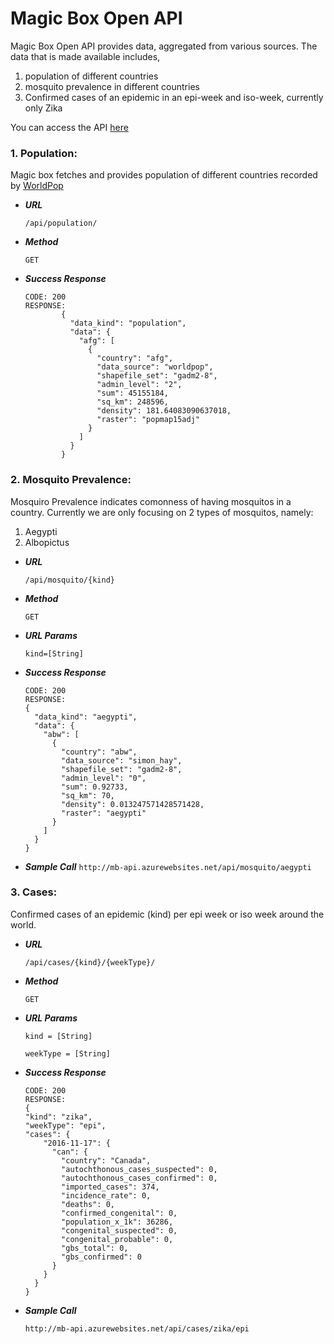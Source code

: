 # Magic Box Open API
Magic Box Open API provides data, aggregated from various sources. The data that is made available includes,
1. population of different countries
2. mosquito prevalence in different countries
3. Confirmed cases of an epidemic in an epi-week and iso-week, currently only Zika

You can access the API [here](http://mb-api.azurewebsites.net/docs/#/default)

### 1. Population:
Magic box fetches and provides population of different countries recorded by [WorldPop](http://www.worldpop.org.uk/)

* ***URL***

    ` /api/population/ `

* ***Method***

    ` GET `

* ***Success Response***
    ```
    CODE: 200
    RESPONSE:
            {
              "data_kind": "population",
              "data": {
                "afg": [
                  {
                    "country": "afg",
                    "data_source": "worldpop",
                    "shapefile_set": "gadm2-8",
                    "admin_level": "2",
                    "sum": 45155184,
                    "sq_km": 248596,
                    "density": 181.64083090637018,
                    "raster": "popmap15adj"
                  }
                ]
              }
            }
    ```

### 2. Mosquito Prevalence:
Mosquiro Prevalence indicates comonness of having mosquitos in a country. Currently we are only focusing on 2 types of mosquitos, namely:
1. Aegypti
2. Albopictus

* ***URL***

    ` /api/mosquito/{kind} `

* ***Method***

    ` GET `

* ***URL Params***

    ` kind=[String] `

* ***Success Response***
    ```
    CODE: 200
    RESPONSE:
    {
      "data_kind": "aegypti",
      "data": {
        "abw": [
          {
            "country": "abw",
            "data_source": "simon_hay",
            "shapefile_set": "gadm2-8",
            "admin_level": "0",
            "sum": 0.92733,
            "sq_km": 70,
            "density": 0.013247571428571428,
            "raster": "aegypti"
          }
        ]
      }
    }
    ```
* ***Sample Call***
    `http://mb-api.azurewebsites.net/api/mosquito/aegypti`

### 3. Cases:
Confirmed cases of an epidemic (kind) per epi week or iso week around the world.

* ***URL***

    ` /api/cases/{kind}/{weekType}/ `

* ***Method***

    `GET`

* ***URL Params***

    `kind = [String]`

    `weekType = [String]`

* ***Success Response***
    ```
    CODE: 200
    RESPONSE:
    {
    "kind": "zika",
    "weekType": "epi",
    "cases": {
        "2016-11-17": {
          "can": {
            "country": "Canada",
            "autochthonous_cases_suspected": 0,
            "autochthonous_cases_confirmed": 0,
            "imported_cases": 374,
            "incidence_rate": 0,
            "deaths": 0,
            "confirmed_congenital": 0,
            "population_x_1k": 36286,
            "congenital_suspected": 0,
            "congenital_probable": 0,
            "gbs_total": 0,
            "gbs_confirmed": 0
          }
        }
      }
    }
    ```

* ***Sample Call***

    `http://mb-api.azurewebsites.net/api/cases/zika/epi`
